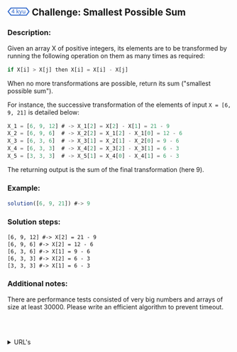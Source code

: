 <h2>
  <picture>
  <img alt="[4 kyu]" src="https://github.com/rudy-rojas/codewars-challenges/blob/main/images/kyu/4.svg?raw=true" width="50" />
  </picture> Challenge: Smallest Possible Sum
</h2>

### Description:

Given an array X of positive integers, its elements are to be transformed by running the following operation on them as many times as required:

```javascript
if X[i] > X[j] then X[i] = X[i] - X[j]
```

When no more transformations are possible, return its sum ("smallest possible sum").

For instance, the successive transformation of the elements of input `X = [6, 9, 21]` is detailed below:

```javascript
X_1 = [6, 9, 12] # -> X_1[2] = X[2] - X[1] = 21 - 9
X_2 = [6, 9, 6]  # -> X_2[2] = X_1[2] - X_1[0] = 12 - 6
X_3 = [6, 3, 6]  # -> X_3[1] = X_2[1] - X_2[0] = 9 - 6
X_4 = [6, 3, 3]  # -> X_4[2] = X_3[2] - X_3[1] = 6 - 3
X_5 = [3, 3, 3]  # -> X_5[1] = X_4[0] - X_4[1] = 6 - 3
```

The returning output is the sum of the final transformation (here 9).

### Example:

```javascript
solution([6, 9, 21]) #-> 9
```

### Solution steps:

```
[6, 9, 12] #-> X[2] = 21 - 9
[6, 9, 6] #-> X[2] = 12 - 6
[6, 3, 6] #-> X[1] = 9 - 6
[6, 3, 3] #-> X[2] = 6 - 3
[3, 3, 3] #-> X[1] = 6 - 3
```

### Additional notes:

There are performance tests consisted of very big numbers and arrays of size at least 30000. Please write an efficient algorithm to prevent timeout.

<br /><br />

<details>
  <summary>URL's</summary>
    <ol>
      <li>
        <a href="https://www.codewars.com/kata/52f677797c461daaf7000740/train/javascript">Problem statement</a>
      </li>
      <li>
        <a href="https://www.codewars.com/kata/52f677797c461daaf7000740/solutions">Other Solutions</a>
      </li>
    </ol>
</details>

